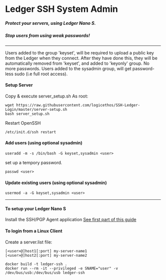# Ledger SSH System Admin

##### Protect your servers, using Ledger Nano S.
##### Stop users from using weak passwords!
----

Users added to the group 'keyset', will be required to upload a public key from the Ledger when they connect.
After they have done this, they will be automatically removed from 'keyset', and added to 'keyonly' group. No more passwords.
Users added to the sysadmin group, will get password-less sudo (i.e full root access).

#### Setup Server

Copy & execute server_setup.sh
As root:
```
wget https://raw.githubusercontent.com/logicethos/SSH-Ledger-Login/master/server-setup.sh
bash server_setup.sh
```
Restart OpenSSH
```
/etc/init.d/ssh restart
```

#### Add users (using optional sysadmin)
```
useradd -m -s /bin/bash -G keyset,sysadmin <user>
```
set up a tempory password.
```
passwd <user>
```
#### Update existing users (using optional sysadmin)
```
usermod -a -G keyset,sysadmin <user>
```

----
#### To setup your Ledger Nano S
Install the SSH/PGP Agent application
[See first part of this guide](https://thoughts.t37.net/a-step-by-step-guide-to-securing-your-ssh-keys-with-the-ledger-nano-s-92e58c64a005)

#### To login from a Linux Client

Create a server.list file:
```
[<user>@]host1[:port] my-server-name1
[<user>@]host2[:port] my-server-name2
```
```
docker build -t ledger-ssh .
docker run --rm -it --privileged -e SNAME="user" -v /dev/bus/usb:/dev/bus/usb ledger-ssh
```

